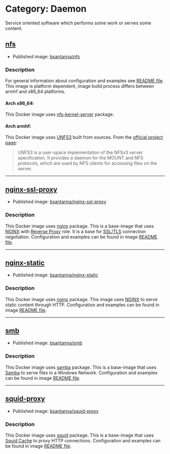 # Category: Daemon

Service oriented software which performs some work or serves some content.


## [nfs](nfs/)

 - Published image: [bsantanna/nfs](https://hub.docker.com/r/bsantanna/nfs/)

### Description

For general information about configuration and examples see [README file](nfs/).
This image is platform dependent, image build process differs between armhf and x86_64 platforms.

#### Arch x86_64:
This Docker image uses [nfs-kernel-server](https://packages.ubuntu.com/xenial/nfs-kernel-server) package.

#### Arch armhf:
This Docker image uses [UNFS3](http://unfs3.sourceforge.net) built from sources. 
From the [official project page](http://unfs3.sourceforge.net):

>UNFS3 is a user-space implementation of the NFSv3 server specification. It provides a daemon for the MOUNT and NFS protocols, which are used by NFS clients for accessing files on the server. 

---

## [nginx-ssl-proxy](nginx-ssl-proxy/)

 - Published image: [bsantanna/nginx-ssl-proxy](https://hub.docker.com/r/bsantanna/nginx-ssl-proxy/)
 
### Description
This Docker image uses [nginx](https://packages.ubuntu.com/xenial/nginx) package.
This is a base-image that uses [NGINX](http://nginx.com) with [Reverse Proxy](https://en.wikipedia.org/wiki/Reverse_proxy) role. 
It is a base for [SSL/TLS](https://en.wikipedia.org/wiki/Transport_Layer_Security) connection negotiation.
Configuration and examples can be found in image [README file](nginx-ssl-proxy/).

---

## [nginx-static](nginx-static/)

 - Published image: [bsantanna/nginx-static](https://hub.docker.com/r/bsantanna/nginx-static/)
 
### Description
This Docker image uses [nginx](https://packages.ubuntu.com/xenial/nginx) package.
This image uses [NGINX](http://nginx.com) to serve static content through HTTP.
Configuration and examples can be found in image [README file](nginx-static/).

---

## [smb](smb/)

 - Published image: [bsantanna/smb](https://hub.docker.com/r/bsantanna/smb/)
 
### Description
This Docker image uses [samba](https://packages.ubuntu.com/xenial/samba) package.
This is a base-image that uses [Samba](https://www.samba.org) to serve files in a Windows Network.
Configuration and examples can be found in image [README file](smb/).

---

## [squid-proxy](squid-proxy/)

 - Published image: [bsantanna/squid-proxy](https://hub.docker.com/r/bsantanna/squid-proxy/)
 
### Description
This Docker image uses [squid](https://packages.ubuntu.com/xenial/squid) package.
This is a base-image that uses [Squid Cache](http://www.squid-cache.org) to proxy HTTP connections.
Configuration and examples can be found in image [README file](squid-proxy/).
